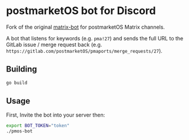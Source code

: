 # postmarketOS bot for Discord

Fork of the original [matrix-bot](https://gitlab.com/postmarketOS/matrix-bot) for postmarketOS Matrix channels.

A bot that listens for keywords (e.g. `pma!27`) and sends the full URL to the GitLab issue / merge request back (e.g. `https://gitlab.com/postmarketOS/pmaports/merge_requests/27`).

## Building
```sh
go build
```

## Usage

First, Invite the bot into your server then:

```sh
export BOT_TOKEN="token"
./pmos-bot
```
